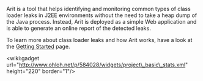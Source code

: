Arit is a tool that helps identifying and monitoring common types of class loader leaks in J2EE environments without the need to take a heap dump of the Java process. Instead, Arit is deployed as a simple Web application and is able to generate an online report of the detected leaks.

To learn more about class loader leaks and how Arit works, have a look at the [Getting Started](GettingStarted.md) page.

&lt;wiki:gadget url="http://www.ohloh.net/p/584028/widgets/project\_basic\_stats.xml" height="220" border="1"/&gt;
